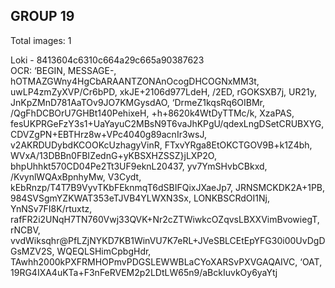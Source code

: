## GROUP 19
Total images: 1  

Loki - 8413604c6310c664a29c665a90387623  
OCR: ‘BEGIN, MESSAGE-, hOTMAZGWny4HgCbARAANTZONAnOcogDHCOGNxMM3t, uwLP4zmZyXVP/Cr6bPD, xkJE+2106d977LdeH, /2ED, rGOKSXB7j, UR21y, JnKpZMnD781AaTOv9JO7KMGysdAO, ‘DrmeZ1kqsRq6OIBMr, /QgFhDCBOrU7GHBt140PehixeH, +h+8620k4WtDyTTMc/k, XzaPAS, fesUKPRGeFzY3s1+UaYayuC2MBsN9T6vaJhKPgU/qdexLngDSetCRUBXYG, CDVZgPN+EBTHrz8w+VPc4040g89acnIr3wsJ, v2AKRDUDybdKCOOKcUzhagyVinR, FTxvYRga8EtOKCTGOV9B+k1Z4bh, WVxA/13DBBn0FBIZednG+yKBSXHZSSZ}jLXP2O, bhpUhhkt570CD04Pe2Tt3UF9eknL20437, yv7YmSHvbCBkxd, /KvynlWQAxBpnhyMw, V3Cydt, kEbRnzp/T4T7B9VyvTKbFEknmqT6dSBIFQixJXaeJp7, JRNSMCKDK2A+1PB, 984SVSgmYZKWAT353eTJVB4YLWXN3Sx, LONKBSCRdOI1Nj, YnNSv7FI8K/rtuxtz, rafFR2i2UNqH7TN760Vwj33QVK+Nr2cZTWiwkcOZqvsLBXXVimBvowiegT, rNCBV, vvdWiksqhr@PfLZjNYKD7KB1WinVU7K7eRL+JVeSBLCEtEpYFG30i00UvDgDGsMZV2S, WQEQLSHimCpbgHdr, TAwhh2000kPXFRMHOPmvPDGSLEWWBLaCYoXARSvPXVGAQAIVC, ‘OAT, 19RG4IXA4uKTa+F3nFeRVEM2p2LDtLW65n9/aBckIuvkOy6yaYtj  

